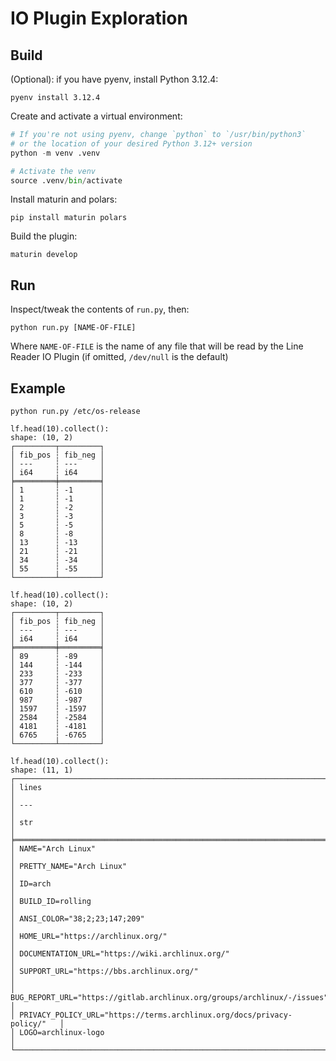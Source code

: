 
# IO Plugin Exploration

## Build

(Optional): if you have pyenv, install Python 3.12.4:

```shell
pyenv install 3.12.4
```

Create and activate a virtual environment:

```python
# If you're not using pyenv, change `python` to `/usr/bin/python3`
# or the location of your desired Python 3.12+ version
python -m venv .venv

# Activate the venv
source .venv/bin/activate
```

Install maturin and polars:
```shell
pip install maturin polars
```

Build the plugin:

```shell
maturin develop
```

## Run

Inspect/tweak the contents of `run.py`, then:

```
python run.py [NAME-OF-FILE]
```

Where `NAME-OF-FILE` is the name of any file that will be read by the Line Reader IO Plugin (if omitted, `/dev/null` is the default)

## Example

```shell
python run.py /etc/os-release
```

```
lf.head(10).collect():
shape: (10, 2)
┌─────────┬─────────┐
│ fib_pos ┆ fib_neg │
│ ---     ┆ ---     │
│ i64     ┆ i64     │
╞═════════╪═════════╡
│ 1       ┆ -1      │
│ 1       ┆ -1      │
│ 2       ┆ -2      │
│ 3       ┆ -3      │
│ 5       ┆ -5      │
│ 8       ┆ -8      │
│ 13      ┆ -13     │
│ 21      ┆ -21     │
│ 34      ┆ -34     │
│ 55      ┆ -55     │
└─────────┴─────────┘

lf.head(10).collect():
shape: (10, 2)
┌─────────┬─────────┐
│ fib_pos ┆ fib_neg │
│ ---     ┆ ---     │
│ i64     ┆ i64     │
╞═════════╪═════════╡
│ 89      ┆ -89     │
│ 144     ┆ -144    │
│ 233     ┆ -233    │
│ 377     ┆ -377    │
│ 610     ┆ -610    │
│ 987     ┆ -987    │
│ 1597    ┆ -1597   │
│ 2584    ┆ -2584   │
│ 4181    ┆ -4181   │
│ 6765    ┆ -6765   │
└─────────┴─────────┘

lf.head(10).collect():
shape: (11, 1)
┌─────────────────────────────────────────────────────────────────────────┐
│ lines                                                                   │
│ ---                                                                     │
│ str                                                                     │
╞═════════════════════════════════════════════════════════════════════════╡
│ NAME="Arch Linux"                                                       │
│ PRETTY_NAME="Arch Linux"                                                │
│ ID=arch                                                                 │
│ BUILD_ID=rolling                                                        │
│ ANSI_COLOR="38;2;23;147;209"                                            │
│ HOME_URL="https://archlinux.org/"                                       │
│ DOCUMENTATION_URL="https://wiki.archlinux.org/"                         │
│ SUPPORT_URL="https://bbs.archlinux.org/"                                │
│ BUG_REPORT_URL="https://gitlab.archlinux.org/groups/archlinux/-/issues" │
│ PRIVACY_POLICY_URL="https://terms.archlinux.org/docs/privacy-policy/"   │
│ LOGO=archlinux-logo                                                     │
└─────────────────────────────────────────────────────────────────────────┘
```